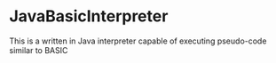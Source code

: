 # JavaBasicInterpreter
This is a written in Java interpreter capable of executing pseudo-code similar to BASIC 
